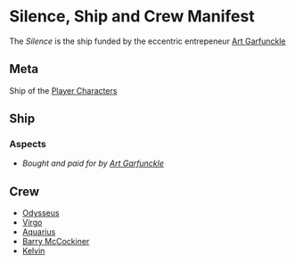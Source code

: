 # Silence, Ship and Crew Manifest
The *Silence* is the ship funded by the eccentric entrepeneur [Art Garfunckle](../Characters/artGarfunckle.md)

## Meta
Ship of the [Player Characters](../Characters/PlayerCharacters.md)

## Ship
### Aspects
* *Bought and paid for by [Art Garfunckle](../Characters/artGarfunckle.md)*

## Crew
* [Odysseus](../Characters/Odysseus.md)
* [Virgo](../Characters/Virgo.md)
* [Aquarius](../Characters/Aquarius.md)
* [Barry McCockiner](../Characters/BarryMccockiner.md)
* [Kelvin](../Characters/Kelvin.md)